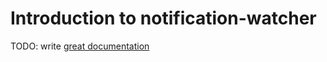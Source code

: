 # Introduction to notification-watcher

TODO: write [great documentation](http://jacobian.org/writing/what-to-write/)
